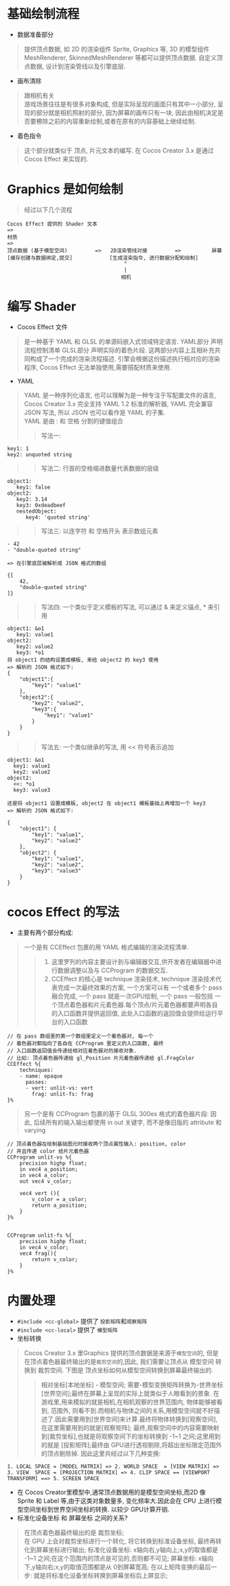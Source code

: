 # 基础绘制流程 
* 数据准备部分  
> 提供顶点数据, 如 2D 的渲染组件 Sprite, Graphics 等, 3D 的模型组件 MeshRenderer, SkinnedMeshRenderer 等都可以提供顶点数据.
> 自定义顶点数据, 设计到渲染管线以及引擎底层.
* 画布清除  
> 跟相机有关   
> 游戏场景往往是有很多对象构成, 但是实际呈现的画面只有其中一小部分, 呈现的部分就是相机照射的部分, 因为屏幕的画布只有一块, 因此由相机决定是否要檫除之前的内容重新绘制,或者在原有的内容基础上继续绘制.  
* 着色指令   
> 这个部分就类似于 顶点, 片元文本的编写.
> 在 Cocos Creator 3.x 是通过 Cocos Effect 来实现的.
# Graphics 是如何绘制  
> 经过以下几个流程   
```
Cocos Effect 提供的 Shader 文本
=> 
材质
=> 
顶点数据 (基于模型空间)         =>   2D渲染管线对接         =>          屏幕
[缓存创建与数据绑定,提交]            [生成渲染指令, 进行数据分配和绘制]
                                      ^
                                      |
                                     相机
```  

# 编写 Shader 
* Cocos Effect 文件  
> 是一种基于 YAML 和 GLSL 的单源码嵌入式领域特定语言.  YAML部分 声明流程控制清单  GLSL部分 声明实际的着色片段. 这两部分内容上互相补充共同构成了一个完成的渲染流程描述. 引擎会根据这份描述执行相对应的渲染程序, Cocos Effect 无法单独使用,需要搭配材质来使用. 
* YAML  
> YAML 是一种序列化语言, 也可以理解为是一种专注于写配置文件的语言, Cocos Creator 3.x 完全支持 YAML 1.2 标准的解析器, YAML 完全兼容 JSON 写法, 所以 JSON 也可以看作是 YAML 的子集.  
> YAML 是由   :  和  空格  分割的键值组合  
>> 写法一:  
```
key1: 1
key2: unquoted string  
```  
>> 写法二:  行首的空格缩进数量代表数据的层级
```
object1: 
   key1: false
object2:
   key2: 3.14
   key3: 0xdeadbeef
   nestedObject:
      key4: 'quoted string'
```  
>> 写法三: 以连字符 和 空格开头 表示数组元素  
```
- 42
- "double-quoted string"

=> 在引擎底层被解析成 JSON 格式的数组

{[
    42,
    "double-quoted string"
]}
```   
>> 写法四: 一个类似于定义模板的写法, 可以通过 & 来定义锚点, * 来引用   
```
object1: &o1
   key1: value1
object2:
   key2: value2
   key3: *o1
将 object1 的结构设置成模板, 来给 object2 的 key3 使用  
=> 解析的 JSON 格式如下:  
{
    "object1":{
        "key1": "value1"
    },
    "object2":{
        "key2": "value2",
        "key3":{
            "key1": "value1"
        }
    }
}
```   
>> 写法五: 一个类似继承的写法, 用 << 符号表示追加  
```
object1: &o1
  key1: value1 
  key2: value2 
object2:
  <<: *o1
  key3: value3

还是将 object1 设置成模板, object2 在 object1 模板基础上再增加一个 key3 
=> 解析的 JSON 格式如下:

{
    "object1": {
        "key1": "value1",
        "key2": "value2"
    },
    "object2": {
        "key1": "value1",
        "key2": "value2",
        "key3": "value3"
    }
}
```  

# cocos Effect 的写法  
* 主要有两个部分构成:  
> 一个是有 CCEffect 包裹的用 YAML 格式编辑的渲染流程清单. 
>> 1. 这里罗列的内容主要设计到与编辑器交互,供开发者在编辑器中进行数据调整以及与 CCProgram 的数据交互.
>> 2. CCEffect 的核心是 technique 渲染技术, technique 渲染技术代表完成一次最终效果的方案, 一个方案可以有 一个或者多个 pass 融合完成, 一个 pass 就是一次GPU绘制, 一个 pass 一般包括 一个顶点着色器和片元着色器.每个顶点/片元着色器都要声明各自的入口函数并提供返回值, 此处入口函数的返回值会提供给运行平台的入口函数  
```
// 在 pass 数组里的第一个数组里定义一个着色器对, 每一个
// 着色器对都指向了各自在 CCProgram 里定义的入口函数, 最终
// 入口函数返回值会传递给相对应着色器对的接收对象.
// 比如: 顶点着色器传递给 gl_Position 片元着色器传递给 gl.FragColor
CCEffect %{
    techniques:
    - name: opaque
      passes:
      - vert: unlit-vs: vert
        frag: unlit-fs: frag
}%
```  
> 另一个是有 CCProgram 包裹的基于 GLSL 300es 格式的着色器片段: 因此, 后续所有的输入输出都使用 in out 关键字, 而不是像旧版的 attribute 和 varying  
```  
// 顶点着色器在绘制基础图元时接收两个顶点属性输入: position, color  
// 并且传递 color 给片元着色器  
CCProgram unlit-vs %{
    precision highp float;
    in vec4 a_position;
    in vec4 a_color;
    out vec4 v_color;

    vec4 vert (){
        v_color = a_color;
        return a_position;
    }
}%


CCProgram unlit-fs %{
    precision highp float;
    in vec4 v_color;
    vec4 frag(){
        return v_color;
    }
}%
```  

# 内置处理  
* `#include <cc-global>` 提供了 `投影矩阵`和`观察矩阵 ` 
* `#include <cc-local>` 提供了 `模型矩阵`  
* 坐标转换  
> Cocos Creator 3.x 里Graphics 提供的顶点数据是来源于`模型空间`的, 但是在顶点着色器最终输出的是`裁剪空间`的,因此, 我们需要让顶点从 模型空间 转换到 裁剪空间. 
> 下图是 顶点坐标如何从模型空间转换到屏幕最终输出的.  
>> 相对坐标[本地坐标] - 模型空间; 需要-模型变换矩阵转换为-世界坐标[世界空间];最终在屏幕上呈现的实际上就类似于人眼看到的景象.
>> 在游戏里,用来模拟的就是相机,在相机观察的世界范围内, 物体能够被看到, 范围外, 则看不到.而相机与物体之间的关系,用模型空间就不好描述了.因此需要用到[世界空间]来计算.最终将物体转换到[观察空间], 在这里需要用到的就是[观察矩阵];
>> 最终,观察空间中的内容需要映射到[裁剪坐标],也就是将观察空间下的坐标转换到 -1~1 之间;这里用到的就是 [投影矩阵];最终由 GPU进行透视剔除,将超出坐标限定范围外的顶点剔除掉. 因此这里共经过以下几种变换: 
```
1. LOCAL SPACE = [MODEL MATRIX] => 2. WORLD SPACE  = [VIEW MATRIX] =>
3. VIEW  SPACE = [PROJECTION MATRIX] => 4. CLIP SPACE == [VIEWPORT TRANSFORM] ==> 5. SCREEN SPACE
```  
* 在 Cocos Creator里模型中,通常顶点数据用的是模型空间坐标,而2D 像 Sprite 和 Label 等,由于这类对象数量多, 变化频率大.因此会在 CPU 上进行模型空间坐标到世界空间坐标的转换. 以较少 GPU计算开销.  
* 标准化设备坐标 和 屏幕坐标 之间的关系?  
> 在顶点着色器最终输出的是 裁剪坐标;  
> 在 GPU 上会对裁剪坐标进行一个转化, 将它转换到标准设备坐标, 最终再转化到屏幕坐标进行输出;
> 标准化设备坐标: x轴向右,y轴向上;x,y的取值都是 -1~1 之间;在这个范围内的顶点是可见的,否则都不可见;
> 屏幕坐标: x轴向下,y轴向右;x,y的取值范围都是从 0到屏幕宽高;
> 在以上矩阵变换的最后一步: 就是将标准化设备坐标转换到屏幕坐标后上屏显示;


